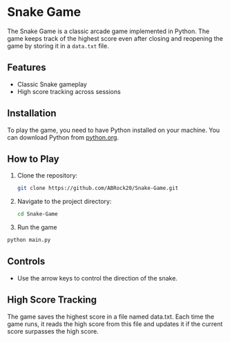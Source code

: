 # Snake Game

The Snake Game is a classic arcade game implemented in Python. The game keeps track of the highest score even after closing and reopening the game by storing it in a `data.txt` file.

## Features
- Classic Snake gameplay
- High score tracking across sessions

## Installation
To play the game, you need to have Python installed on your machine. You can download Python from [python.org](https://www.python.org/).

## How to Play
1. Clone the repository:
   ```bash
   git clone https://github.com/ABRock20/Snake-Game.git
   
2. Navigate to the project directory:
   ```bash
   cd Snake-Game
   
3. Run the game
  ```bash
  python main.py
```
## Controls
- Use the arrow keys to control the direction of the snake.

## High Score Tracking
The game saves the highest score in a file named data.txt. Each time the game runs, it reads the high score from this file and updates it if the current score surpasses the high score.


